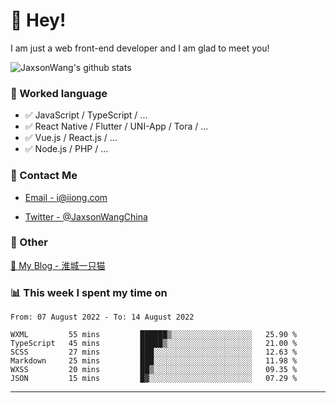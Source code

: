 # 👋 Hey!

I am just a web front-end developer and I am glad to meet you!

![JaxsonWang's github stats](https://github-readme-stats.vercel.app/api?username=JaxsonWang&&show_icons=true&&title_color=1abc9c&&icon_color=1abc9c)


### 📝 Worked language

- ✅ JavaScript / TypeScript / ...
- ✅ React Native / Flutter / UNI-App / Tora / ...
- ✅ Vue.js / React.js / ...
- ✅ Node.js / PHP / ...

### 📮 Contact Me

- [Email - i@iiong.com](mailto:i@iiong.com)

- [Twitter - @JaxsonWangChina](https://twitter.com/JaxsonWangChina)

### 🤪 Other

[📌 My Blog - 淮城一只猫](https://iiong.com)

### 📊 This week I spent my time on

<!--START_SECTION:waka-->

```text
From: 07 August 2022 - To: 14 August 2022

WXML         55 mins         ██████▒░░░░░░░░░░░░░░░░░░   25.90 %
TypeScript   45 mins         █████▒░░░░░░░░░░░░░░░░░░░   21.00 %
SCSS         27 mins         ███░░░░░░░░░░░░░░░░░░░░░░   12.63 %
Markdown     25 mins         ███░░░░░░░░░░░░░░░░░░░░░░   11.98 %
WXSS         20 mins         ██▒░░░░░░░░░░░░░░░░░░░░░░   09.35 %
JSON         15 mins         █▓░░░░░░░░░░░░░░░░░░░░░░░   07.29 %
```

<!--END_SECTION:waka-->

---
